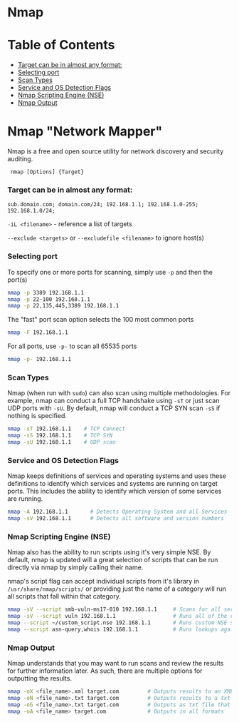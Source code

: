 # Nmap

Table of Contents
=================

 * [Target can be in almost any format:](#target-can-be-in-almost-any-format)
 * [Selecting port](#selecting-port)
 * [Scan Types](#scan-types)
 * [Service and OS Detection Flags](#service-and-os-detection-flags)
 * [Nmap Scripting Engine (NSE)](#nmap-scripting-engine-nse)
 * [Nmap Output](#nmap-output)


# Nmap "Network Mapper"

Nmap is a free and open source utility for network discovery and security auditing. 

` nmap [Options] {Target}`

### Target can be in almost any format:

`sub.domain.com; domain.com/24; 192.168.1.1; 192.168.1.0-255; 192.168.1.0/24; `

`-iL <filename>` - reference a list of targets

`--exclude <targets>` or `--excludefile <filename>` to ignore host(s)

### Selecting port

To specify one or more ports for scanning, simply use `-p` and then the port(s)

```bash
nmap -p 3389 192.168.1.1
nmap -p 22-100 192.168.1.1
nmap -p 22,135,445,3389 192.168.1.1
```

The "fast" port scan option selects the 100 most common ports

```bash
nmap -F 192.168.1.1
```

For all ports, use `-p-` to scan all 65535 ports

```bash
nmap -p- 192.168.1.1
```



### Scan Types

Nmap (when run with `sudo`) can also scan using multiple methodologies.  For example, nmap can conduct a full TCP handshake using `-sT` or just scan UDP ports with `-sU`.  By default, nmap will conduct a TCP SYN scan `-sS` if nothing is specified.

```bash
nmap -sT 192.168.1.1	# TCP Connect
nmap -sS 192.168.1.1	# TCP SYN
nmap -sU 192.168.1.1	# UDP scan
```



### Service and OS Detection Flags

Nmap keeps definitions of services and operating systems and uses these definitions to identify which services and systems are running on target ports.  This includes the ability to identify which version of some services are running.

```bash
nmap -A 192.168.1.1       # Detects Operating System and all Services
nmap -sV 192.168.1.1      # Detects all software and version numbers 
```



### Nmap Scripting Engine (NSE)

Nmap also has the ability to run scripts using it's very simple NSE.  By default, nmap is updated will a great selection of scripts that can be run directly via nmap by simply calling their name.  

nmap's script flag can accept individual scripts from it's library in `/usr/share/nmap/scripts/` or providing just the name of a category will run all scripts that fall within that category.

```bash
nmap -sV --script smb-vuln-ms17-010 192.168.1.1		# Scans for all service versions and the checks for the EternalBlue vulnerability
nmap -sV --script vuln 192.168.1.1					# Runs all of the vulnerability nmap scripts
nmap --script ~/custom_script.nse 192.168.1.1		# Runs custom NSE script file
nmap --script asn-query,whois 192.168.1.1			# Runs lookups against the IP address
```



### Nmap Output

Nmap understands that you may want to run scans and review the results for further information later.  As such, there are multiple options for outputting the results.

```bash
nmap -oX <file_name>.xml target.com			# Outputs results to an XML
nmap -oN <file_name>.txt target.com			# Outputs results to a txt file
nmap -oG <file_name>.txt target.com			# Outputs as txt file that's easy to grep
nmap -oA <file_name> target.com				# Outputs in all formats
```

